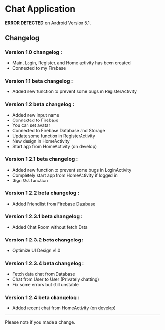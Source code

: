 # Chat Application
**ERROR DETECTED** on Android Version 5.1.

Changelog
-------
### Version 1.0 changelog :
- Main, Login, Register, and Home activity has been created
- Connected to my Firebase

### Version 1.1 beta changelog :
- Added new function to prevent some bugs in RegisterActivity

### Version 1.2 beta changelog :
- Added new input name
- Connected to Firebase
- You can set avatar
- Connected to Firebase Database and Storage
- Update some function in RegisterActivity
- New design in HomeActivity
- Start app from HomeActivity (on develop)

### Version 1.2.1 beta changelog :
- Added new function to prevent some bugs in LoginActivity
- Completely start app from HomeActivity if logged in
- Sign Out function

### Version 1.2.2 beta changelog :
- Added Friendlist from Firebase Database

### Version 1.2.3.1 beta changelog :
- Added Chat Room without fetch Data

### Version 1.2.3.2 beta changelog :
- Optimize UI Design v1.0

### Version 1.2.3.4 beta changelog :
- Fetch data chat from Database
- Chat from User to User (Privately chatting)
- Fix some errors but still unstable

### Version 1.2.4 beta changelog :
- Added recent chat from HomeActivity (on develop)
-------
Please note if you made a change.